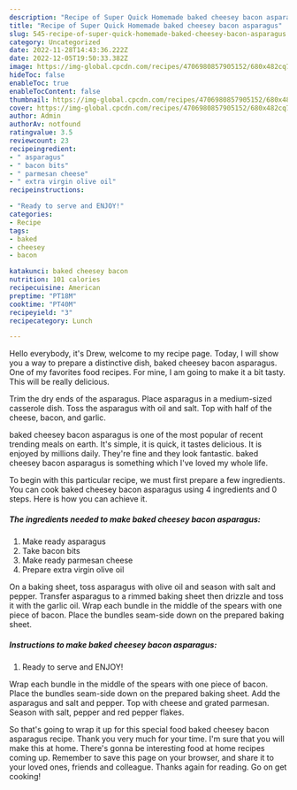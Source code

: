 ```yaml
---
description: "Recipe of Super Quick Homemade baked cheesey bacon asparagus"
title: "Recipe of Super Quick Homemade baked cheesey bacon asparagus"
slug: 545-recipe-of-super-quick-homemade-baked-cheesey-bacon-asparagus
category: Uncategorized
date: 2022-11-28T14:43:36.222Z
date: 2022-12-05T19:50:33.382Z
image: https://img-global.cpcdn.com/recipes/4706980857905152/680x482cq70/baked-cheesey-bacon-asparagus-recipe-main-photo.jpg
hideToc: false
enableToc: true
enableTocContent: false
thumbnail: https://img-global.cpcdn.com/recipes/4706980857905152/680x482cq70/baked-cheesey-bacon-asparagus-recipe-main-photo.jpg
cover: https://img-global.cpcdn.com/recipes/4706980857905152/680x482cq70/baked-cheesey-bacon-asparagus-recipe-main-photo.jpg
author: Admin
authorAv: notfound
ratingvalue: 3.5
reviewcount: 23
recipeingredient:
- " asparagus"
- " bacon bits"
- " parmesan cheese"
- " extra virgin olive oil"
recipeinstructions:

- "Ready to serve and ENJOY!"
categories:
- Recipe
tags:
- baked
- cheesey
- bacon

katakunci: baked cheesey bacon 
nutrition: 101 calories
recipecuisine: American
preptime: "PT18M"
cooktime: "PT40M"
recipeyield: "3"
recipecategory: Lunch

---
```



Hello everybody, it's Drew, welcome to my recipe page. Today, I will show you a way to prepare a distinctive dish, baked cheesey bacon asparagus. One of my favorites food recipes. For mine, I am going to make it a bit tasty. This will be really delicious.

Trim the dry ends of the asparagus. Place asparagus in a medium-sized casserole dish. Toss the asparagus with oil and salt. Top with half of the cheese, bacon, and garlic.

baked cheesey bacon asparagus is one of the most popular of recent trending meals on earth. It's simple, it is quick, it tastes delicious. It is enjoyed by millions daily. They're fine and they look fantastic. baked cheesey bacon asparagus is something which I've loved my whole life.


To begin with this particular recipe, we must first prepare a few ingredients. You can cook baked cheesey bacon asparagus using 4 ingredients and 0 steps. Here is how you can achieve it.

<!--inarticleads1-->

##### The ingredients needed to make baked cheesey bacon asparagus:

1. Make ready  asparagus
1. Take  bacon bits
1. Make ready  parmesan cheese
1. Prepare  extra virgin olive oil


On a baking sheet, toss asparagus with olive oil and season with salt and pepper. Transfer asparagus to a rimmed baking sheet then drizzle and toss it with the garlic oil. Wrap each bundle in the middle of the spears with one piece of bacon. Place the bundles seam-side down on the prepared baking sheet. 

<!--inarticleads2-->

##### Instructions to make baked cheesey bacon asparagus:


1. Ready to serve and ENJOY!

Wrap each bundle in the middle of the spears with one piece of bacon. Place the bundles seam-side down on the prepared baking sheet. Add the asparagus and salt and pepper. Top with cheese and grated parmesan. Season with salt, pepper and red pepper flakes. 

So that's going to wrap it up for this special food baked cheesey bacon asparagus recipe. Thank you very much for your time. I'm sure that you will make this at home. There's gonna be interesting food at home recipes coming up. Remember to save this page on your browser, and share it to your loved ones, friends and colleague. Thanks again for reading. Go on get cooking!
